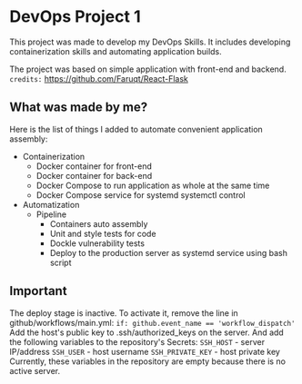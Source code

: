 
# DevOps Project 1
This project was made to develop my DevOps Skills.
It includes developing containerization skills and automating application builds.

The project was based on simple application with front-end and backend.<br>
`credits:` https://github.com/Faruqt/React-Flask

## What was made by me?
Here is the list of things I added to automate convenient application assembly:
- Containerization
  - Docker container for front-end
  - Docker container for back-end
  - Docker Compose to run application as whole at the same time
  - Docker Compose service for systemd systemctl control
- Automatization
  - Pipeline
    - Containers auto assembly
    - Unit and style tests for code
    - Dockle vulnerability tests
    - Deploy to the production server as systemd service using bash script

## Important
The deploy stage is inactive. To activate it, remove the line in github/workflows/main.yml:
`if: github.event_name == 'workflow_dispatch'`
Add the host's public key to .ssh/authorized_keys on the server.
And add the following variables to the repository's Secrets:
`SSH_HOST` - server IP/address
`SSH_USER` - host username
`SSH_PRIVATE_KEY` - host private key
Currently, these variables in the repository are empty because there is no active server.

